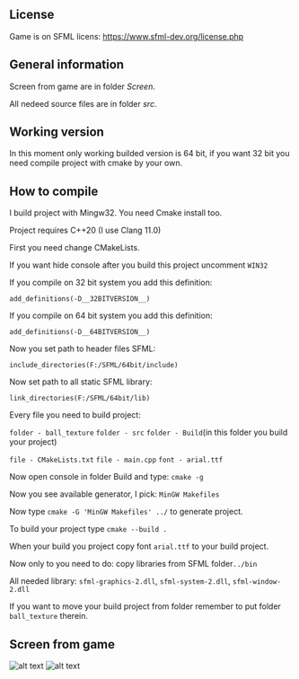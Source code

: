 License
---
Game is on SFML licens:
https://www.sfml-dev.org/license.php

General information
---

Screen from game are in folder _Screen_.

All nedeed source files are in folder _src_.

Working version
--- 

In this moment only working builded version
is 64 bit, if you want 32 bit you need compile project with cmake by your own.

How to compile
---

I build project with Mingw32.
You need Cmake install too.

Project requires C++20 (I use Clang 11.0)

First you need change CMakeLists.


If you want hide console after you build this project uncomment `WIN32`

If you compile on 32 bit system you add this definition:

`add_definitions(-D__32BITVERSION__)`

If you compile on 64 bit system you add this definition:

`add_definitions(-D__64BITVERSION__)`


Now you set path to header files SFML:  

`include_directories(F:/SFML/64bit/include)`

Now set path to all static SFML library:

`link_directories(F:/SFML/64bit/lib)`

Every file you need to build project:

`folder - ball_texture`
`folder - src`
`folder - Build`(in this folder you build your project)

`file - CMakeLists.txt`
`file - main.cpp`
`font - arial.ttf`

Now open console in folder Build and type:
`cmake -g`

Now you see available generator, I pick: `MinGW Makefiles`

Now type `cmake -G 'MinGW Makefiles' ../` to generate project.

To build your project type `cmake --build .`

When your build you project copy font `arial.ttf` to your build project.

Now only to you need to do: copy libraries from SFML folder`../bin`

All needed library: `sfml-graphics-2.dll`, `sfml-system-2.dll`, `sfml-window-2.dll`

If you want to move your build project from folder remember to put folder `ball_texture` therein.



Screen from game
---
![alt text](https://gitlab.com/woitys1999/kulki/-/raw/master/Screen/game1.PNG)
![alt text](https://gitlab.com/woitys1999/kulki/-/raw/master/Screen/game2.PNG)
